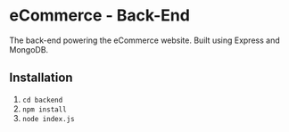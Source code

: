 # eCommerce - Back-End
The back-end powering the eCommerce website. Built using Express and MongoDB.

## Installation
1. `cd backend`
2. `npm install`
3. `node index.js`
